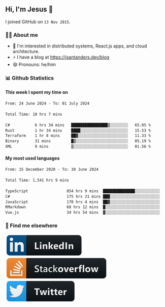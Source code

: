 ## Hi, I'm Jesus 👋

I joined GitHub on `13 Nov 2015`.

<!-- Talking about you -->

### 👨‍💻 About me

- 👦 I'm interested in distributed systems, React.js apps, and cloud architecture.
- ⚡️ I have a blog at <https://jsantanders.dev/blog>
- 😄 Pronouns: he/him

### 📊 Github Statistics

#### This week I spent my time on

<!--START_SECTION:weekly-->

```txt
From: 24 June 2024 - To: 01 July 2024

Total Time: 10 hrs 7 mins

C#           6 hrs 34 mins   ████████████████▒░░░░░░░░   65.05 %
Rust         1 hr 34 mins    ████░░░░░░░░░░░░░░░░░░░░░   15.53 %
Terraform    1 hr 8 mins     ██▓░░░░░░░░░░░░░░░░░░░░░░   11.33 %
Binary       31 mins         █▒░░░░░░░░░░░░░░░░░░░░░░░   05.19 %
XML          9 mins          ▒░░░░░░░░░░░░░░░░░░░░░░░░   01.56 %
```

<!--END_SECTION:weekly-->

#### My most used languages

<!--START_SECTION:alltime-->

```txt
From: 15 December 2020 - To: 30 June 2024

Total Time: 1,541 hrs 9 mins

TypeScript                 854 hrs 9 mins  ██████████████░░░░░░░░░░░   55.42 %
C#                         175 hrs 21 mins ███░░░░░░░░░░░░░░░░░░░░░░   11.38 %
JavaScript                 170 hrs 4 mins  ██▓░░░░░░░░░░░░░░░░░░░░░░   11.04 %
RMarkdown                  68 hrs 12 mins  █░░░░░░░░░░░░░░░░░░░░░░░░   04.43 %
Vue.js                     34 hrs 54 mins  ▓░░░░░░░░░░░░░░░░░░░░░░░░   02.27 %
```

<!--END_SECTION:alltime-->

### 📢 Find me elsewhere

<p>
  <a target="_blank" href="https://linkedin.com/in/jsantanders">
    <img src="https://github.com/jsantanders/jsantanders/blob/master/img/linkedin.svg" alt="LinkedIn" style="vertical-align:top; margin:4px">
  </a>
  
  <a target="_blank" href="https://stackoverflow.com/users/7318331/jesus-santander">
    <img src="https://github.com/jsantanders/jsantanders/blob/master/img/stackoverflow.svg" alt="StackOverflow" style="vertical-align:top; margin:4px">
  </a>
  
  <a target="_blank" href="http://twitter.com/jsantanders">
    <img src="https://github.com/jsantanders/jsantanders/blob/master/img/twitter.svg" alt="Twitter" style="vertical-align:top; margin:4px">
  </a>
</p>
